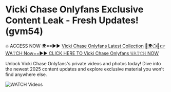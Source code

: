 # Vicki Chase Onlyfans Exclusive Content Leak - Fresh Updates! (gvm54)

🔥 ACCESS NOW 🌍==►► <a href="https://tinyurl.com/3fjeunct" rel="nofollow">Vicki Chase Onlyfans Latest Collection</a></h3>
[🔴🌍📺📱👉WA𝚃CH Now==►► CLICK HERE TO Vicki Chase Onlyfans 𝚆𝙰𝚃𝙲𝙷 NOW](https://tinyurl.com/3fjeunct)

Unlock Vicki Chase Onlyfans's private videos and photos today! Dive into the newest 2025 content updates and explore exclusive material you won’t find anywhere else.


<a href="https://tinyurl.com/3fjeunct" rel="nofollow" data-target="animated-image.originalLink"><img src="https://camo.githubusercontent.com/8a4f000d20f83aca3bf7ec5f350d767afa0574a8a352519fd8cfa583a6f93a33/68747470733a2f2f692e696d6775722e636f6d2f644a486b345a712e676966" alt="WATCH Videos" data-canonical-src="https://i.imgur.com/dJHk4Zq.gif" style="max-width: 100%; display: inline-block;" data-target="animated-image.originalImage"></a>
